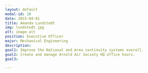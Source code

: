 ```yaml
---
layout: default
modal-id: 10
date: 2015-04-01
title: Amanda Lundstedt
img: lundstedt.jpg
alt: image-alt
position: Executive Officer
major: Mechanical Engineering
description:
goal1: Improve the National and Area continuity systems overall.
goal2: Create and manage Arnold Air Society HQ office hours.
goal3:

---
```

